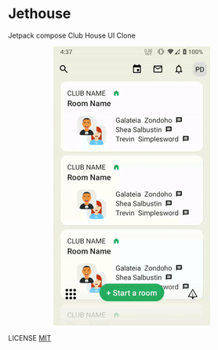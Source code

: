# Jethouse
Jetpack compose Club House UI Clone

<p align="center">
<img src="./art/jethouse.gif" />
</p>

LICENSE [MIT](/LICENSE)
